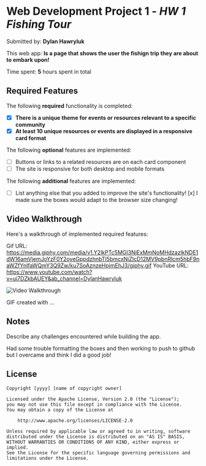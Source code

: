 # Web Development Project 1 - *HW 1 Fishing Tour*

Submitted by: **Dylan Hawryluk**

This web app: **Is a page that shows the user the fishign trip they are about to embark upon!**

Time spent: **5** hours spent in total

## Required Features

The following **required** functionality is completed:

- [x] **There is a unique theme for events or resources relevant to a specific community**
- [x] **At least 10 unique resources or events are displayed in a responsive card format**

The following **optional** features are implemented:

- [ ] Buttons or links to a related resources are on each card component
- [ ] The site is responsive for both desktop and mobile formats

The following **additional** features are implemented:

* [ ] List anything else that you added to improve the site's functionality!
  [x] I made sure the boxes would adapt to the browser size changing!

## Video Walkthrough

Here's a walkthrough of implemented required features:

Gif URL: https://media.giphy.com/media/v1.Y2lkPTc5MGI3NjExMmNoMHdzazlkNDE1dW16amVjemJoYzF0Y2oyeGppdzhnbTI5bmcxNiZlcD12MV9pbnRlcm5hbF9naWZfYnlfaWQmY3Q9Zw/ku7SoAznzeHpjmEhJ3/giphy.gif
YouTube URL: https://www.youtube.com/watch?v=ui7DZkbAUEY&ab_channel=DylanHawryluk

<img src='http://i.imgur.com/link/to/your/gif/file.gif' title='Video Walkthrough' width='' alt='Video Walkthrough' />

<!-- Replace this with whatever GIF tool you used! -->
GIF created with ...  
<!-- Recommended tools:
[Kap](https://getkap.co/) for macOS
[ScreenToGif](https://www.screentogif.com/) for Windows
[peek](https://github.com/phw/peek) for Linux. -->

## Notes

Describe any challenges encountered while building the app.

Had some trouble formatting the boxes and then working to push to github but I overcame and think I did a good job!

## License

    Copyright [yyyy] [name of copyright owner]

    Licensed under the Apache License, Version 2.0 (the "License");
    you may not use this file except in compliance with the License.
    You may obtain a copy of the License at

        http://www.apache.org/licenses/LICENSE-2.0

    Unless required by applicable law or agreed to in writing, software
    distributed under the License is distributed on an "AS IS" BASIS,
    WITHOUT WARRANTIES OR CONDITIONS OF ANY KIND, either express or implied.
    See the License for the specific language governing permissions and
    limitations under the License.